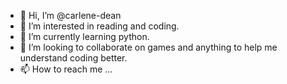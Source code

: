 - 👋 Hi, I’m @carlene-dean
- 👀 I’m interested in reading and coding.
- 🌱 I’m currently learning python.
- 💞️ I’m looking to collaborate on games and anything to help me understand coding better.
- 📫 How to reach me ...

<!---
carlene-dean/carlene-dean is a ✨ special ✨ repository because its `README.md` (this file) appears on your GitHub profile.
You can click the Preview link to take a look at your changes.
--->

